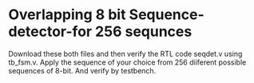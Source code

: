 # Overlapping 8 bit Sequence-detector-for 256 sequnces
Download these both files and then verify the RTL code seqdet.v using tb_fsm.v.
Apply the sequence of your choice from 256 diiferent possible sequences of 8-bit.
And verify by testbench.
